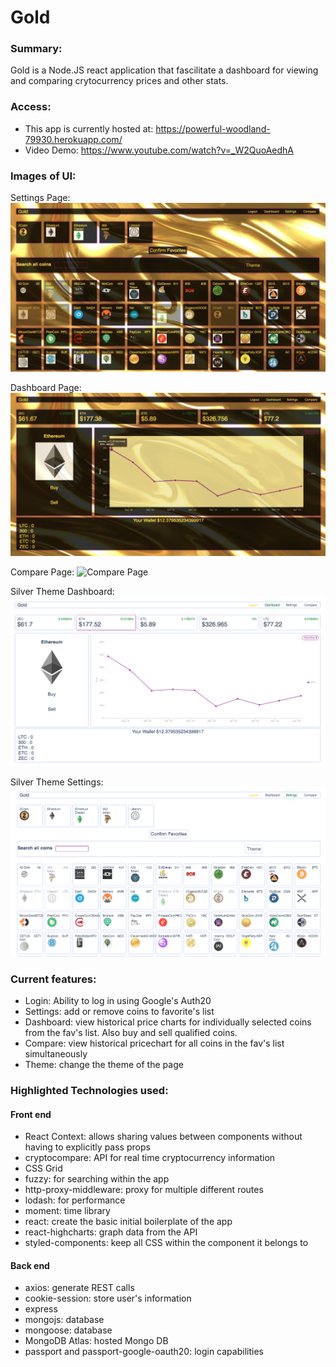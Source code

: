# Gold

### Summary:
Gold is a Node.JS react application that fascilitate a dashboard for viewing and comparing crytocurrency prices and other stats. 

### Access:
- This app is currently hosted at: https://powerful-woodland-79930.herokuapp.com/ 
- Video Demo: https://www.youtube.com/watch?v=_W2QuoAedhA

### Images of UI:

Settings Page:
![Settings Page](/settings.png)

Dashboard Page:
![Dashboard Page](/dashboard.png)

Compare Page:
![Compare Page](/compare.png)

Silver Theme Dashboard:
![Silver Themed Dashboard](/silvertheme1.png)

Silver Theme Settings:
![Silver Themed Settings](/silvertheme2.png)

### Current features:
- Login: Ability to log in using Google's Auth20 
- Settings: add or remove coins to favorite's list
- Dashboard: view historical price charts for individually selected coins from the fav's list. Also buy and sell qualified coins.
- Compare: view historical pricechart for all coins in the fav's list simultaneously
- Theme: change the theme of the page

### Highlighted Technologies used:

#### Front end
- React Context: allows sharing values between components without having to explicitly pass props
- cryptocompare: API for real time cryptocurrency information
- CSS Grid
- fuzzy: for searching within the app
- http-proxy-middleware: proxy for multiple different routes
- lodash: for performance
- moment: time library
- react: create the basic initial boilerplate of the app
- react-highcharts: graph data from the API
- styled-components: keep all CSS within the component it belongs to

#### Back end
- axios: generate REST calls
- cookie-session: store user's information
- express
- mongojs: database
- mongoose: database
- MongoDB Atlas: hosted Mongo DB
- passport and passport-google-oauth20: login capabilities


